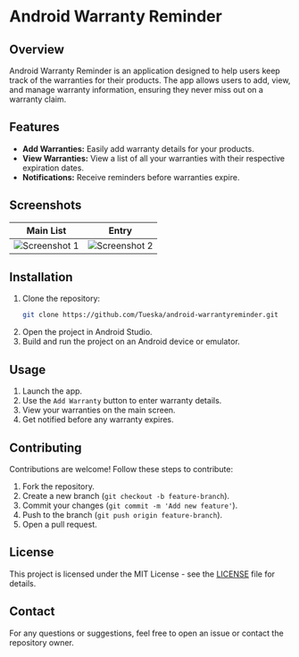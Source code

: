 # Android Warranty Reminder

## Overview
Android Warranty Reminder is an application designed to help users keep track of the warranties for their products. The app allows users to add, view, and manage warranty information, ensuring they never miss out on a warranty claim.

## Features
- **Add Warranties:** Easily add warranty details for your products.
- **View Warranties:** View a list of all your warranties with their respective expiration dates.
- **Notifications:** Receive reminders before warranties expire.

## Screenshots
| Main List                            | Entry                                |
|--------------------------------------|--------------------------------------|
|![Screenshot 1](https://tue.sk/kaDU2M)|![Screenshot 2](https://tue.sk/phUJ6g)|

## Installation

1. Clone the repository:
    ```bash
    git clone https://github.com/Tueska/android-warrantyreminder.git
    ```
2. Open the project in Android Studio.
3. Build and run the project on an Android device or emulator.

## Usage

1. Launch the app.
2. Use the `Add Warranty` button to enter warranty details.
3. View your warranties on the main screen.
4. Get notified before any warranty expires.

## Contributing

Contributions are welcome! Follow these steps to contribute:

1. Fork the repository.
2. Create a new branch (`git checkout -b feature-branch`).
3. Commit your changes (`git commit -m 'Add new feature'`).
4. Push to the branch (`git push origin feature-branch`).
5. Open a pull request.

## License

This project is licensed under the MIT License - see the [LICENSE](LICENSE) file for details.

## Contact

For any questions or suggestions, feel free to open an issue or contact the repository owner.
